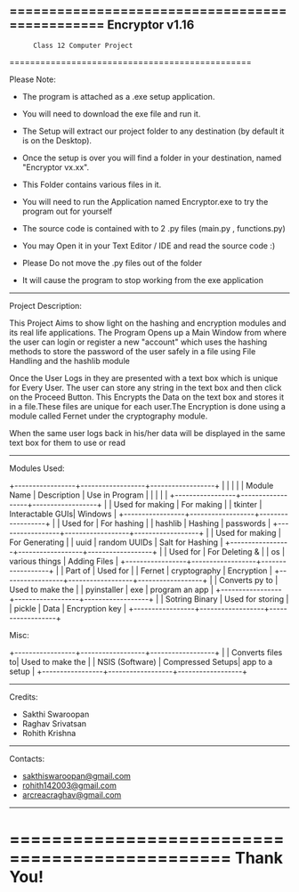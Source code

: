 ===============================================
               Encryptor v1.16
-----------------------------------------------
          Class 12 Computer Project
===============================================

Please Note:
 - The program is attached as a .exe setup application.

 - You will need to download the exe file and run it.

 - The Setup will extract our project folder 
   to any destination (by default it is on the Desktop).

 - Once the setup is over you will find a folder
   in your destination, named "Encryptor vx.xx".

 - This Folder contains various files in it.

 - You will need to run the Application named
   Encryptor.exe to try the program out for yourself

 - The source code is contained with to 2 .py files
   (main.py , functions.py)

 - You may Open it in your Text Editor / IDE and read the source code :)

 - Please Do not move the .py files out of the folder 

 - It will cause the program to stop working from the exe application


-----------------------------------------------
Project Description:
   
   This Project Aims to show light on the hashing and encryption modules
   and its real life applications. The Program Opens up a Main Window from
   where the user can login or register a new "account" which uses the 
   hashing methods to store the password of the user safely in a file using
   File Handling and the hashlib module

   Once the User Logs in they are presented with a text box which is unique for
   Every User. The user can store any string in the text box and then click on
   the Proceed Button. This Encrypts the Data on the text box and stores it
   in a file.These files are unique for each user.The Encryption is done using
   a module called Fernet under the cryptography module.

   When the same user logs back in his/her data will be displayed in the same
   text box for them to use or read


-----------------------------------------------

Modules Used:

+-----------------+------------------+------------------+
|                 |                  |                  |
|   Module Name   |   Description    |  Use in Program  |
|                 |                  |                  |
+-----------------+------------------+------------------+
|                 | Used for making  | For making       |
|    tkinter      | Interactable GUIs|       Windows    |
+-----------------+------------------+------------------+
|                 | Used for         | For hashing      |
|    hashlib      |      Hashing     |       passwords  |
+-----------------+------------------+------------------+
|                 | Used for making  | For Generating   |
|     uuid        | random UUIDs     | Salt for Hashing |
+-----------------+------------------+------------------+
|                 | Used for         | For Deleting  &  |
|      os         |  various things  |  Adding Files    |
+-----------------+------------------+------------------+
|                 | Part of          | Used for         |
|    Fernet       |    cryptography  |    Encryption    |
+-----------------+------------------+------------------+
|                 | Converts py to   | Used to make the |
|  pyinstaller    |             exe  | program an app   |
+-----------------+------------------+------------------+
|                 |  Sotring Binary  | Used for storing |
|    pickle       |       Data       | Encryption key   |
+-----------------+------------------+------------------+

Misc:

+-----------------+------------------+------------------+
|                 | Converts files to| Used to make the |
| NSIS (Software) | Compressed Setups| app to a setup   |
+-----------------+------------------+------------------+


-----------------------------------------------

Credits:

 - Sakthi Swaroopan
 - Raghav Srivatsan
 - Rohith Krishna

-----------------------------------------------

Contacts:
 - sakthiswaroopan@gmail.com
 - rohith142003@gmail.com
 - arcreacraghav@gmail.com

----------------------------------------------
===============================================
                  Thank You!
===============================================

